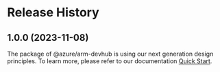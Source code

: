 # Release History
    
## 1.0.0 (2023-11-08)

The package of @azure/arm-devhub is using our next generation design principles. To learn more, please refer to our documentation [Quick Start](https://aka.ms/js-track2-quickstart).
